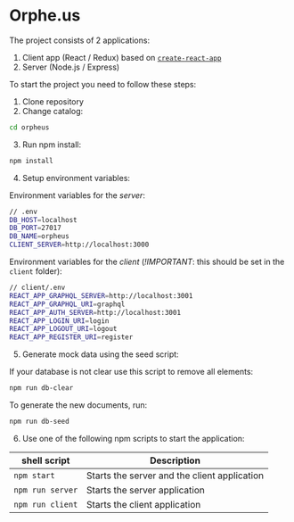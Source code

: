 # Orphe.us

The project consists of 2 applications:
1.	Client app (React / Redux) based on [`create-react-app`](https://github.com/facebookincubator/create-react-app)
2.	Server (Node.js / Express)

To start the project you need to follow these steps:
1.	Clone repository
2.	Change catalog:
```sh
cd orpheus
```
3.	Run npm install:
```sh
npm install
```
4.	Setup environment variables:

Environment variables for the *server*:
```sh
// .env
DB_HOST=localhost
DB_PORT=27017
DB_NAME=orpheus
CLIENT_SERVER=http://localhost:3000
```

Environment variables for the *client* (*!IMPORTANT*: this should be set in the `client` folder):
```sh
// client/.env
REACT_APP_GRAPHQL_SERVER=http://localhost:3001
REACT_APP_GRAPHQL_URI=graphql
REACT_APP_AUTH_SERVER=http://localhost:3001
REACT_APP_LOGIN_URI=login
REACT_APP_LOGOUT_URI=logout
REACT_APP_REGISTER_URI=register
```

5.	Generate mock data using the seed script:

If your database is not clear use this script to remove all elements:
```sh
npm run db-clear
```
To generate the new documents, run:
```sh
npm run db-seed
```

6.	Use one of the following npm scripts to start the application:

| shell script | Description |
| ------ | ------ |
| `npm start` | Starts the server and the client application |
| `npm run server` | Starts the server application |
| `npm run client` | Starts the client application|
